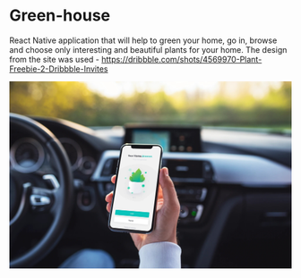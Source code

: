 # Green-house
React Native application that will help to green your home, go in, browse and choose only interesting and beautiful plants for your home. The design from the site was used - https://dribbble.com/shots/4569970-Plant-Freebie-2-Dribbble-Invites

![](assets/images/gitpreview.jpg)
